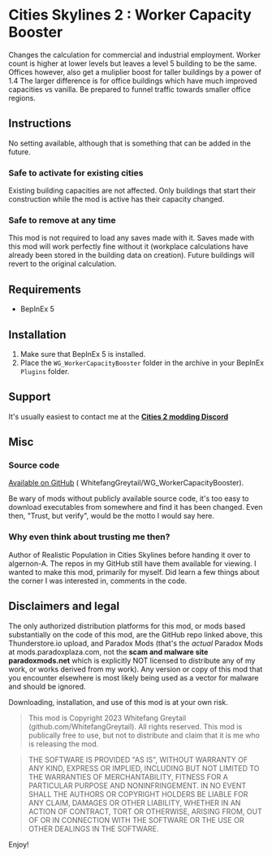 # Cities Skylines 2 : Worker Capacity Booster
Changes the calculation for commercial and industrial employment.
Worker count is higher at lower levels but leaves a level 5 building to be the same.
Offices however, also get a muliplier  boost for taller buildings by a power of 1.4
The larger difference is for office buildings which have much improved capacities vs vanilla.
Be prepared to funnel traffic towards smaller office regions.


## Instructions
No setting available, although that is something that can be added in the future.

### Safe to activate for existing cities
Existing building capacities are not affected. Only buildings that start their construction while the mod is active has their capacity changed.

### Safe to remove at any time
This mod is not required to load any saves made with it.  Saves made with this mod will work perfectly fine without it (workplace calculations have already been stored in the building data on creation). Future buildings will revert to the original calculation.

## Requirements
- BepInEx 5

## Installation
1. Make sure that BepInEx 5 is installed.
1. Place the `WG_WorkerCapacityBooster` folder in the archive in your BepInEx `Plugins` folder.

## Support
It's usually easiest to contact me at the [**Cities 2 modding Discord**](https://discord.gg/vNGN82Dgc7)

## Misc

### Source code
[Available on GitHub](https://github.com/WhitefangGreytail/WG_WorkerCapacityBooster) (
WhitefangGreytail/WG_WorkerCapacityBooster).

Be wary of mods without publicly available source code, it's too easy to download executables from somewhere and find it has been changed. Even then, "Trust, but verify", would be the motto I would say here.

### Why even think about trusting me then?
Author of Realistic Population in Cities Skylines before handing it over to algernon-A. The repos in my GitHub still have them available for viewing.
I wanted to make this mod, primarily for myself. Did learn a few things about the corner I was interested in, comments in the code.

## Disclaimers and legal
The only authorized distribution platforms for this mod, or mods based substantially on the code of this mod, are the GitHub repo linked above, this Thunderstore.io upload, and Paradox Mods (that's the *actual* Paradox Mods at mods.paradoxplaza.com, not the **scam and malware site paradoxmods.net** which is explicitly NOT licensed to distribute any of my work, or works derived from my work).  Any version or copy of this mod that you encounter elsewhere is most likely being used as a vector for malware and should be ignored.

Downloading, installation, and use of this mod is at your own risk.

>This mod is Copyright 2023 Whitefang Greytail (github.com/WhitefangGreytail).  All rights reserved. This mod is publically free to use, but not to distribute and claim that it is me who is releasing the mod.

>THE SOFTWARE IS PROVIDED "AS IS", WITHOUT WARRANTY OF ANY KIND, EXPRESS OR IMPLIED, INCLUDING BUT NOT LIMITED TO THE WARRANTIES OF MERCHANTABILITY, FITNESS FOR A PARTICULAR PURPOSE AND NONINFRINGEMENT. IN NO EVENT SHALL THE AUTHORS OR COPYRIGHT HOLDERS BE LIABLE FOR ANY CLAIM, DAMAGES OR OTHER LIABILITY, WHETHER IN AN ACTION OF CONTRACT, TORT OR OTHERWISE, ARISING FROM, OUT OF OR IN CONNECTION WITH THE SOFTWARE OR THE USE OR OTHER DEALINGS IN THE SOFTWARE.

Enjoy!